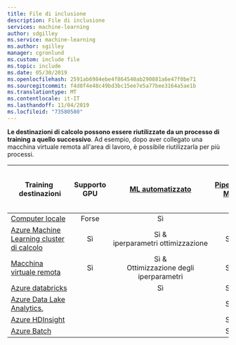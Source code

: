 ```yaml
---
title: File di inclusione
description: File di inclusione
services: machine-learning
author: sdgilley
ms.service: machine-learning
ms.author: sgilley
manager: cgronlund
ms.custom: include file
ms.topic: include
ms.date: 05/30/2019
ms.openlocfilehash: 2591ab6984ebe4f864540ab290881a6e47f0be71
ms.sourcegitcommit: f4d8f4e48c49bd3bc15ee7e5a77bee3164a5ae1b
ms.translationtype: MT
ms.contentlocale: it-IT
ms.lasthandoff: 11/04/2019
ms.locfileid: "73580580"
---
```

**Le destinazioni di calcolo possono essere riutilizzate da un processo di training a quello successivo**. Ad esempio, dopo aver collegato una macchina virtuale remota all'area di lavoro, è possibile riutilizzarla per più processi.

|Training &nbsp;destinazioni| Supporto GPU |[ML automatizzato](../articles/machine-learning/service/concept-automated-ml.md) | [Pipeline ML](../articles/machine-learning/service/concept-ml-pipelines.md) | [Finestra di progettazione Azure Machine Learning](../articles/machine-learning/service/concept-designer.md)
|----|:----:|:----:|:----:|:----:|
|[Computer locale](../articles/machine-learning/service/how-to-set-up-training-targets.md#local)| Forse | Sì | &nbsp; | &nbsp; |
|[Azure Machine Learning cluster di calcolo](../articles/machine-learning/service/how-to-set-up-training-targets.md#amlcompute)| Sì | Sì & <br/>iperparametri&nbsp;ottimizzazione | Sì | Sì |
|[Macchina virtuale remota](../articles/machine-learning/service/how-to-set-up-training-targets.md#vm) |Sì | Sì & <br/>Ottimizzazione degli iperparametri | Sì | &nbsp; |
|[Azure&nbsp;databricks](../articles/machine-learning/service/how-to-create-your-first-pipeline.md#databricks)| &nbsp; | Sì | Sì | &nbsp; |
|[Azure Data Lake Analytics.](../articles/machine-learning/service/how-to-create-your-first-pipeline.md#adla)| &nbsp; | &nbsp; | Sì | &nbsp; |
|[Azure HDInsight](../articles/machine-learning/service/how-to-set-up-training-targets.md#hdinsight)| &nbsp; | &nbsp; | Sì | &nbsp; |
|[Azure Batch](../articles/machine-learning/service/how-to-set-up-training-targets.md#azbatch)| &nbsp; | &nbsp; | Sì | &nbsp; |
